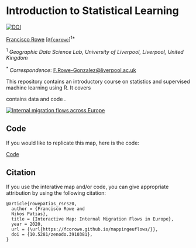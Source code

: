 # Introduction to Statistical Learning

[![DOI](https://zenodo.org/badge/273787592.svg)](https://zenodo.org/badge/latestdoi/273787592)

[Francisco Rowe](http://www.franciscorowe.com) [[`@fcorowe`](http://twitter.com/fcorowe)]<sup>1*</sup>

<sup>1</sup> *Geographic Data Science Lab, University of Liverpool, Liverpool, United Kingdom*

<sup>*</sup> *Correspondence*:
F.Rowe-Gonzalez@liverpool.ac.uk

This repository contains an introductory course on statistics and supervised machine learning using R. It covers 

contains data and code .

[![Internal migration flows across Europe](fig/fig1.png)](flowmap_EU.html)

## Code

If you would like to replicate this map, here is the code:

[Code](code/EU_flow_map.R)


## Citation

If you use the interative map and/or code, you can give appropriate attribution by using the following citation:

```
@article{rowepatias_rsrs20,
  author = {Francisco Rowe and
  Nikos Patias},
  title = {Interactive Map: Internal Migration Flows in Europe},
  year = 2020,
  url = {\url{https://fcorowe.github.io/mappingeuflows/}},
  doi = {10.5281/zenodo.3910381},
}
```
